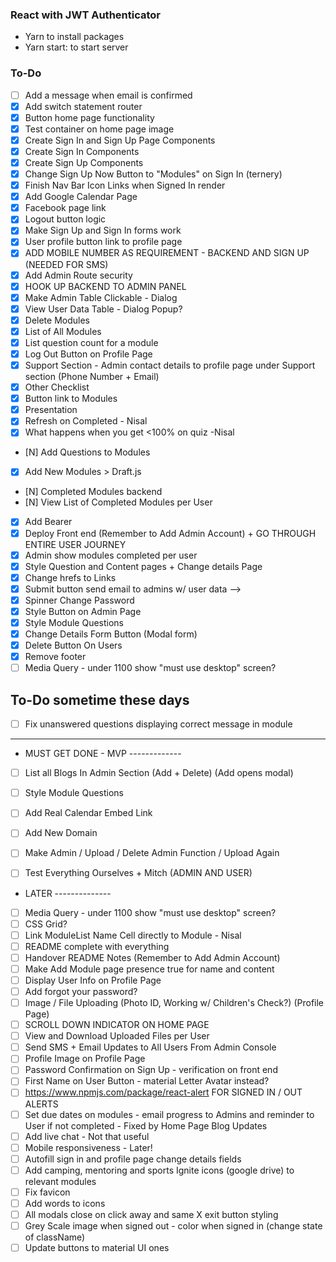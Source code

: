 ### React with JWT Authenticator

* Yarn to install packages
* Yarn start: to start server

### To-Do

* [ ] Add a message when email is confirmed
* [x] Add switch statement router
* [x] Button home page functionality
* [x] Test container on home page image
* [x] Create Sign In and Sign Up Page Components
* [x] Create Sign In Components
* [x] Create Sign Up Components
* [x] Change Sign Up Now Button to "Modules" on Sign In (ternery)
* [x] Finish Nav Bar Icon Links when Signed In render
* [x] Add Google Calendar Page
* [x] Facebook page link
* [x] Logout button logic
* [x] Make Sign Up and Sign In forms work
* [x] User profile button link to profile page
* [x] ADD MOBILE NUMBER AS REQUIREMENT - BACKEND AND SIGN UP (NEEDED FOR SMS)
* [x] Add Admin Route security
* [x] HOOK UP BACKEND TO ADMIN PANEL
* [x] Make Admin Table Clickable - Dialog
* [x] View User Data Table - Dialog Popup?
* [x] Delete Modules
* [x] List of All Modules
* [x] List question count for a module
* [x] Log Out Button on Profile Page
* [x] Support Section - Admin contact details to profile page under Support section (Phone Number + Email)
* [x] Other Checklist
* [x] Button link to Modules
* [X] Presentation
* [X] Refresh on Completed - Nisal
* [x] What happens when you get <100% on quiz -Nisal
* [N] Add Questions to Modules
* [X] Add New Modules > Draft.js
* [N] Completed Modules backend
* [N] View List of Completed Modules per User
* [x] Add Bearer
* [x] Deploy Front end (Remember to Add Admin Account) + GO THROUGH ENTIRE USER JOURNEY
* [x] Admin show modules completed per user
* [x] Style Question and Content pages + Change details Page
* [x] Change hrefs to Links
* [x] Submit button send email to admins w/ user data -->
* [x] Spinner Change Password
* [x] Style Button on Admin Page
* [x] Style Module Questions
* [x] Change Details Form Button (Modal form)
* [x] Delete Button On Users
* [x] Remove footer 
* [ ] Media Query - under 1100 show "must use desktop" screen?

## To-Do sometime these days
* [ ] Fix unanswered questions displaying correct message in module


---------------------------------------------------------------


* MUST GET DONE - MVP -------------

* [ ] List all Blogs In Admin Section (Add + Delete) (Add opens modal)
* [ ] Style Module Questions

* [ ] Add Real Calendar Embed Link
* [ ] Add New Domain
* [ ] Make Admin / Upload / Delete Admin Function / Upload Again
* [ ] Test Everything Ourselves + Mitch (ADMIN AND USER)



<!-- * [ ] Remake NavBar from Scratch - SPACE-AROUND/BETWEEN  -->

* LATER --------------
* [ ] Media Query - under 1100 show "must use desktop" screen?
* [ ] CSS Grid?
* [ ] Link ModuleList Name Cell directly to Module - Nisal
* [ ] README complete with everything
* [ ] Handover README Notes (Remember to Add Admin Account)
* [ ] Make Add Module page presence true for name and content
* [ ] Display User Info on Profile Page
* [ ] Add forgot your password?
* [ ] Image / File Uploading (Photo ID, Working w/ Children's Check?) (Profile Page)
* [ ] SCROLL DOWN INDICATOR ON HOME PAGE
* [ ] View and Download Uploaded Files per User
* [ ] Send SMS + Email Updates to All Users From Admin Console
* [ ] Profile Image on Profile Page
* [ ] Password Confirmation on Sign Up - verification on front end
* [ ] First Name on User Button - material Letter Avatar instead?
* [ ] https://www.npmjs.com/package/react-alert FOR SIGNED IN / OUT ALERTS
* [ ] Set due dates on modules - email progress to Admins and reminder to User if not completed - Fixed by Home Page Blog Updates
* [ ] Add live chat - Not that useful
* [ ] Mobile responsiveness - Later!
* [ ] Autofill sign in and profile page change details fields
* [ ] Add camping, mentoring and sports Ignite icons (google drive) to relevant modules
* [ ] Fix favicon
* [ ] Add words to icons
* [ ] All modals close on click away and same X exit button styling
* [ ] Grey Scale image when signed out - color when signed in (change state of className)
* [ ] Update buttons to material UI ones
